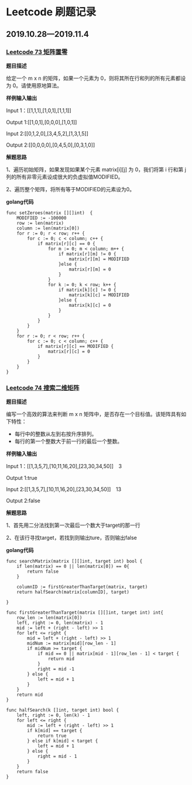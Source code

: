 # Leetcode 刷题记录
## 2019.10.28—2019.11.4
### [Leetcode 73 矩阵置零]("https://leetcode-cn.com/problems/set-matrix-zeroes/")
**题目描述**

给定一个 m x n 的矩阵，如果一个元素为 0，则将其所在行和列的所有元素都设为 0。请使用原地算法。

**样例输入输出**

Input 1：[[1,1,1],[1,0,1],[1,1,1]]

Output 1:[[1,0,1],[0,0,0],[1,0,1]]

Input 2:[[0,1,2,0],[3,4,5,2],[1,3,1,5]]

Output 2:[[0,0,0,0],[0,4,5,0],[0,3,1,0]]

**解题思路**

1、遍历初始矩阵，如果发现如果某个元素 matrix[i][j] 为 0，我们将第 i 行和第 j 列的所有非零元素设成很大的负虚拟值MODIFIED。

2、遍历整个矩阵，将所有等于MODIFIED的元素设为0。

**golang代码**

	func setZeroes(matrix [][]int)  {
    	MODIFIED := -100000
    	row := len(matrix)
    	column := len(matrix[0])
    	for r := 0; r < row; r++ {
        	for c := 0; c < column; c++ {
            	if matrix[r][c] == 0 {
                	for m := 0; m < column; m++ {
                    	if matrix[r][m] != 0 {
                        	matrix[r][m] = MODIFIED
                    	}else {
                        	matrix[r][m] = 0
                    	}
                	}
                	for k := 0; k < row; k++ {
                    	if matrix[k][c] != 0 {
                        	matrix[k][c] = MODIFIED
                    	}else {
                        	matrix[k][c] = 0
                    	}
                	}
            	}
        	}
    	}
    	for r := 0; r < row; r++ {
        	for c := 0; c < column; c++ {
            	if matrix[r][c] == MODIFIED {
                	matrix[r][c] = 0
            	}
        	}
    	}
	}

### [Leetcode 74 搜索二维矩阵]("https://leetcode-cn.com/problems/search-a-2d-matrix/")
**题目描述**

编写一个高效的算法来判断 m x n 矩阵中，是否存在一个目标值。该矩阵具有如下特性：

* 每行中的整数从左到右按升序排列。
* 每行的第一个整数大于前一行的最后一个整数。

**样例输入输出**

Input 1：[[1,3,5,7],[10,11,16,20],[23,30,34,50]]&ensp;&ensp;3

Output 1:true

Input 2:[[1,3,5,7],[10,11,16,20],[23,30,34,50]]&ensp;&ensp;13

Output 2:false

**解题思路**

1、首先用二分法找到第一次最后一个数大于target的那一行

2、在该行寻找target，若找到则输出ture，否则输出false

**golang代码**

    func searchMatrix(matrix [][]int, target int) bool {
    	if len(matrix) == 0 || len(matrix[0]) == 0{
        	return false
    	}

    	columnID := firstGreaterThanTarget(matrix, target)
    	return halfSearch(matrix[columnID], target)

	}

	func firstGreaterThanTarget(matrix [][]int, target int) int{
    	row_len := len(matrix[0])
    	left, right := 0, len(matrix) - 1
    	mid := left + (right - left) >> 1
    	for left <= right {
        	mid = left + (right - left) >> 1
        	midNum := matrix[mid][row_len - 1]
        	if midNum >= target {
            	if mid == 0 || matrix[mid - 1][row_len - 1] < target {
                	return mid
            	}
            	right = mid -1
        	} else {
           		left = mid + 1 
        	}
    	}
    	return mid
	}

	func halfSearch(k []int, target int) bool {
    	left, right := 0, len(k) - 1
    	for left <= right {
        	mid := left + (right - left) >> 1
        	if k[mid] == target {
            	return true
        	} else if k[mid] < target {
            	left = mid + 1
        	} else {
            	right = mid - 1
        	}
    	}
    	return false
	}